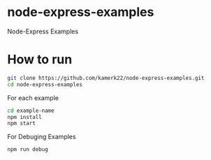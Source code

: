 # node-express-examples
Node-Express Examples

# How to run
```sh
git clone https://github.com/kamerk22/node-express-examples.git
cd node-express-examples
```
For each example
```sh
cd example-name
npm install
npm start
```
For Debuging Examples
```sh
npm run debug
```